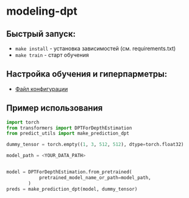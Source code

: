 # modeling-dpt

 
## Быстрый запуск:
- ```make install``` - установка зависимостей (см. requirements.txt)
- ```make train``` - старт обучения

## Настройка обучения и гиперпарметры:
- [Файл конфигурации](./configs/config.yaml)

 ## Пример использования

```python
import torch
from transformers import DPTForDepthEstimation
from predict_utils import make_prediction_dpt

dummy_tensor = torch.empty((1, 3, 512, 512), dtype=torch.float32)

model_path = <YOUR_DATA_PATH>


model = DPTForDepthEstimation.from_pretrained(
            pretrained_model_name_or_path=model_path,
        )
preds = make_prediction_dpt(model, dummy_tensor)

```
